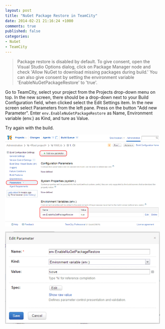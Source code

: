 ```yaml
---
layout: post
title: "NuGet Package Restore in TeamCity"
date: 2014-02-21 21:16:24 +1000
comments: true
published: false
categories: 
- NuGet
- TeamCity
---
```


> Package restore is disabled by default. To give consent, open the Visual Studio Options dialog, click on Package Manager node and check 'Allow NuGet to download missing packages during build.' You can also give consent by setting the environment variable 'EnableNuGetPackageRestore' to 'true'.

Go to TeamCity, select your project from the Projects drop-down menu on top. In the new screen, there should be a drop-down next to your Build Configuration field, when clicked select the Edit Settings item. In the new screen select Parameters from the left pane. Press on the button "Add new Parameter". Enter `env.EnableNuGetPackageRestore` as Name, Environment variable (env.) as Kind, and ture as Value.

Try again with the build.

![](/images/posts/TeamCityParameters.png)

![](/images/posts/TeamCityEnvVariable.png)
